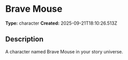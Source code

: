 # Brave Mouse

**Type:** character
**Created:** 2025-09-21T18:10:26.513Z

## Description

A character named Brave Mouse in your story universe.

